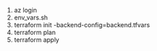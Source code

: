 1. az login
2. env_vars.sh
3. terraform init -backend-config=backend.tfvars
4. terraform plan
5. terraform apply